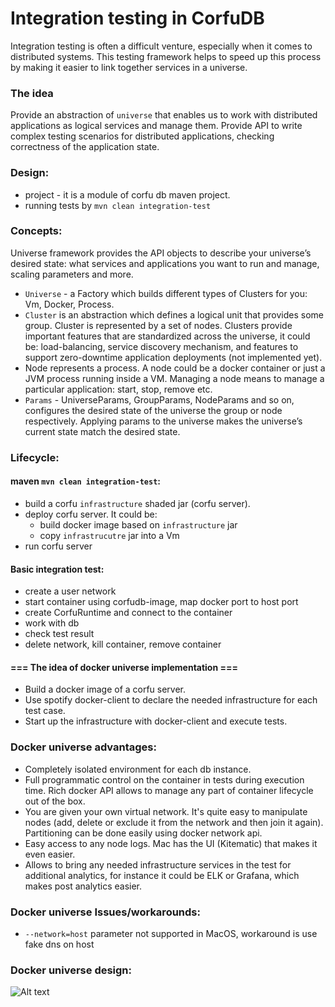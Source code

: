 # Integration testing in CorfuDB

Integration testing is often a difficult venture, especially when it comes to distributed systems.
This testing framework helps to speed up this process by making it easier to link together services in a universe.

### The idea
Provide an abstraction of `universe` that enables us to work with distributed applications as logical services and manage them. 
Provide API to write complex testing scenarios for distributed applications, checking correctness of the application state. 

### Design:
 - project - it is a module of corfu db maven project. 
 - running tests by `mvn clean integration-test`

### Concepts:
 Universe framework provides the API objects to describe your universe’s desired state: what services and applications 
 you want to run and manage, scaling parameters and more.
 - `Universe` - a Factory which builds different types of Clusters for you: Vm, Docker, Process.
 - `Cluster` is an abstraction which defines a logical unit that provides some group. 
    Cluster is represented by a set of nodes.
    Clusters provide important features that are standardized across the universe, it could be: 
    load-balancing, service discovery mechanism, and features to support zero-downtime application deployments (not implemented yet).
 - Node represents a process. A node could be a docker container or just a JVM process running inside a VM.
   Managing a node means to manage a particular application: start, stop, remove etc.  
 - `Params` - UniverseParams, GroupParams, NodeParams and so on, configures the desired state of the universe 
   the group or node respectively. Applying params to the universe makes the universe’s current state 
   match the desired state.
 
### Lifecycle:
 #### maven `mvn clean integration-test`:
 - build a corfu `infrastructure` shaded jar (corfu server).
 - deploy corfu server. It could be:
     - build docker image based on `infrastructure` jar
     - copy `infrastrucutre` jar into a Vm
 - run corfu server
 
 #### Basic integration test:
 - create a user network
 - start container using corfudb-image, map docker port to host port
 - create CorfuRuntime and connect to the container
 - work with db
 - check test result
 - delete network, kill container, remove container

#### === The idea of docker universe implementation ===
 - Build a docker image of a corfu server.
 - Use spotify docker-client to declare the needed infrastructure for each test case.
 - Start up the infrastructure with docker-client and execute tests.
 
### Docker universe advantages:
 - Completely isolated environment for each db instance.
 - Full programmatic control on the container in tests during execution time. 
   Rich docker API allows to manage any part of container lifecycle out of the box.
 - You are given your own virtual network. 
   It's quite easy to manipulate nodes (add, delete or exclude it from the network and then join it again). 
   Partitioning can be done easily using docker network api.
 - Easy access to any node logs. Mac has the UI (Kitematic) that makes it even easier.
 - Allows to bring any needed infrastructure services in the test for additional analytics, for instance it could be ELK or Grafana, 
   which makes post analytics easier.
 
### Docker universe Issues/workarounds:
 - `--network=host` parameter not supported in MacOS, workaround is use fake dns on host
 
### Docker universe design:

![Alt text](https://goo.gl/kMFBtd)